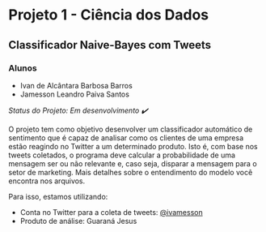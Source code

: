 # Projeto 1 - Ciência dos Dados

## Classificador Naive-Bayes com Tweets

### Alunos
 - Ivan de Alcântara Barbosa Barros
 - Jamesson Leandro Paiva Santos

<em>Status do Projeto: Em desenvolvimento :heavy_check_mark:</em>

O projeto tem como objetivo desenvolver um classificador automático de
sentimento que é capaz de analisar como os clientes de uma empresa
estão reagindo no Twitter a um determinado produto. Isto é, com base
nos tweets coletados, o programa deve calcular a probabilidade de uma 
mensagem ser ou não relevante e, caso seja, disparar a mensagem para
o setor de marketing. Mais detalhes sobre o entendimento do modelo você
encontra nos arquivos. 

Para isso, estamos utilizando:
 - Conta no Twitter para a coleta de tweets: [@ivamesson](https://twitter.com/ivamesson)
 - Produto de análise: Guaraná Jesus
